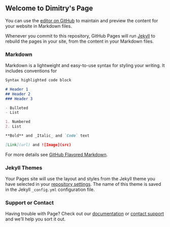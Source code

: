 ## Welcome to Dimitry's Page

You can use the [editor on GitHub](https://github.com/dkrilov/TestRepoPublic/edit/master/README.md) to maintain and preview the content for your website in Markdown files.

Whenever you commit to this repository, GitHub Pages will run [Jekyll](https://jekyllrb.com/) to rebuild the pages in your site, from the content in your Markdown files.

### Markdown

Markdown is a lightweight and easy-to-use syntax for styling your writing. It includes conventions for

```markdown
Syntax highlighted code block

# Header 1
## Header 2
### Header 3

- Bulleted
- List

1. Numbered
2. List

**Bold** and _Italic_ and `Code` text

[Link](url) and ![Image](src)
```

For more details see [GitHub Flavored Markdown](https://guides.github.com/features/mastering-markdown/).

### Jekyll Themes

Your Pages site will use the layout and styles from the Jekyll theme you have selected in your [repository settings](https://github.com/dkrilov/TestRepoPublic/settings). The name of this theme is saved in the Jekyll `_config.yml` configuration file.

### Support or Contact

Having trouble with Page? Check out our [documentation](https://help.github.com/categories/github-pages-basics/) or [contact support](https://github.com/contact) and we’ll help you sort it out.
